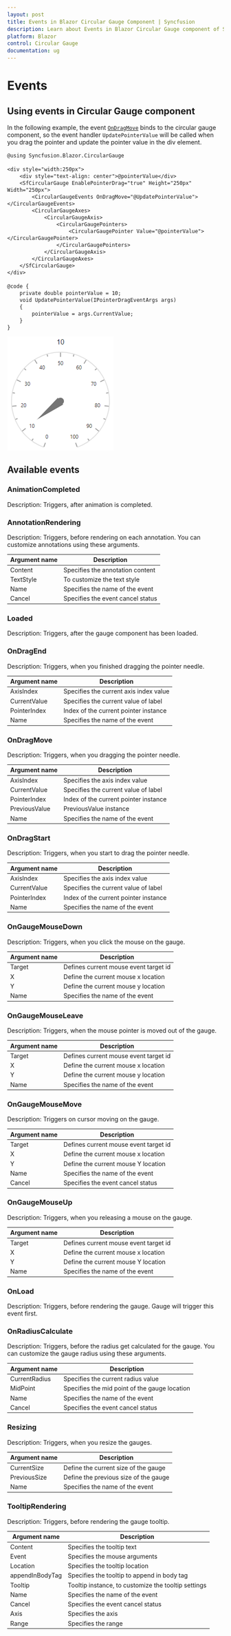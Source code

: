 ```yaml
---
layout: post
title: Events in Blazor Circular Gauge Component | Syncfusion 
description: Learn about Events in Blazor Circular Gauge component of Syncfusion, and more details.
platform: Blazor
control: Circular Gauge
documentation: ug
---
```


# Events

## Using events in Circular Gauge component

In the following example, the event [`OnDragMove`](https://help.syncfusion.com/cr/blazor/Syncfusion.Blazor.CircularGauge.CircularGaugeEvents.html#Syncfusion_Blazor_CircularGauge_CircularGaugeEvents_OnDragMove) binds to the circular gauge component, so the event handler `UpdatePointerValue` will be called when you drag the pointer and update the pointer value in the div element.

```cshtml
@using Syncfusion.Blazor.CircularGauge

<div style="width:250px">
    <div style="text-align: center">@pointerValue</div>
    <SfCircularGauge EnablePointerDrag="true" Height="250px" Width="250px">
        <CircularGaugeEvents OnDragMove="@UpdatePointerValue"></CircularGaugeEvents>
        <CircularGaugeAxes>
            <CircularGaugeAxis>
                <CircularGaugePointers>
                    <CircularGaugePointer Value="@pointerValue"></CircularGaugePointer>
                </CircularGaugePointers>
            </CircularGaugeAxis>
        </CircularGaugeAxes>
    </SfCircularGauge>
</div>

@code {
    private double pointerValue = 10;
    void UpdatePointerValue(IPointerDragEventArgs args)
    {
        pointerValue = args.CurrentValue;
    }
}
```

![Event binding in Circular gauge](./images/c-gauge-events.png)

## Available events

### AnimationCompleted

Description: Triggers, after animation is completed.

### AnnotationRendering

Description: Triggers, before rendering on each annotation. You can customize annotations using
these arguments.

|   Argument name      |   Description                               |
|----------------------| --------------------------------------------|
|   Content            |   Specifies the annotation content          |
|   TextStyle          |   To customize the text style               |
|   Name               |   Specifies the name of the event            |
|   Cancel             |   Specifies the event cancel status          |

### Loaded

Description: Triggers, after the gauge component has been loaded.

### OnDragEnd

Description: Triggers, when you finished dragging the pointer needle.

|   Argument name      |   Description                          |
|----------------------| ---------------------------------------|
|   AxisIndex          |   Specifies the current axis index value |
|   CurrentValue       |   Specifies the current value of label    |
|   PointerIndex       |   Index of the current pointer instance|
|   Name               |   Specifies the name of the event      |

### OnDragMove

Description: Triggers, when you dragging the pointer needle.

|   Argument name      |   Description                          |
|----------------------| ---------------------------------------|
|   AxisIndex          |   Specifies the axis index value |
|   CurrentValue       |   Specifies the current value of label    |
|   PointerIndex       |   Index of the current pointer instance|
|   PreviousValue      |   PreviousValue instance        |
|   Name               |   Specifies the name of the event                |

### OnDragStart

Description: Triggers, when you start to drag the pointer needle.

|   Argument name      |   Description                          |
|----------------------| ---------------------------------------|
|   AxisIndex          |   Specifies the axis index value         |
|   CurrentValue       |   Specifies the current value of label    |
|   PointerIndex       |   Index of the current pointer instance|
|   Name               |   Specifies the name of the event       |

### OnGaugeMouseDown

Description: Triggers, when you click the mouse on the gauge.

|   Argument name      |   Description                         |
|----------------------| --------------------------------------|
|   Target             |   Defines current mouse event target id    |
|   X                  |   Define the current mouse x location            |
|   Y                  |   Define the current mouse y location            |
|   Name               |   Specifies the name of the event                |

### OnGaugeMouseLeave

Description: Triggers, when the mouse pointer is moved out of the gauge.

|   Argument name      |   Description                         |
|----------------------| --------------------------------------|
|   Target             |   Defines current mouse event target id    |
|   X                  |   Define the current mouse x location            |
|   Y                  |   Define the current mouse y location            |
|   Name               |   Specifies the name of the event                |

### OnGaugeMouseMove

Description: Triggers on cursor moving on the gauge.

|   Argument name      |   Description                         |
|----------------------| --------------------------------------|
|   Target             |   Defines current mouse event target id    |
|   X                  |   Define the current mouse x location           |
|   Y                  |   Define the current mouse Y location            |
|   Name               |   Specifies the name of the event                |
|   Cancel             |   Specifies the event cancel status          |

### OnGaugeMouseUp

Description: Triggers, when you releasing a mouse on the gauge.

|   Argument name      |   Description                         |
|----------------------| --------------------------------------|
|   Target             |   Defines current mouse event target id    |
|   X                  |   Define the current mouse x location            |
|   Y                  |   Define the current mouse Y location            |
|   Name               |   Specifies the name of the event                |

### OnLoad

Description: Triggers, before rendering the gauge. Gauge will trigger this event first.

### OnRadiusCalculate

Description: Triggers, before the radius get calculated for the gauge. You can customize the gauge radius using these arguments.

|   Argument name      |   Description                          |
|----------------------| ---------------------------------------|
|   CurrentRadius      |   Specifies the current radius value      |
|   MidPoint           |   Specifies the mid point of the gauge location |
|   Name               |   Specifies the name of the event                |
|   Cancel             |   Specifies the event cancel status              |

### Resizing

Description: Triggers, when you resize the gauges.

|   Argument name      |   Description                          |
|----------------------| ---------------------------------------|
|   CurrentSize        |   Define the current size of the gauge |
|   PreviousSize       |   Define the previous size of the gauge    |
|   Name               |   Specifies the name of the event          |

### TooltipRendering

Description: Triggers, before rendering the gauge tooltip.

|   Argument name      |   Description                          |
|----------------------| ---------------------------------------|
|   Content            |   Specifies the tooltip text             |
|   Event              |   Specifies the mouse arguments             |
|   Location           |   Specifies the tooltip location          |
|   appendInBodyTag    |   Specifies the tooltip to append in body tag    |
|   Tooltip            |   Tooltip instance, to customize the tooltip settings  |
|   Name               |   Specifies the name of the event                       |
|   Cancel             |   Specifies the event cancel status                     |
|   Axis               |   Specifies the axis                     |
|   Range              |   Specifies the range                     |